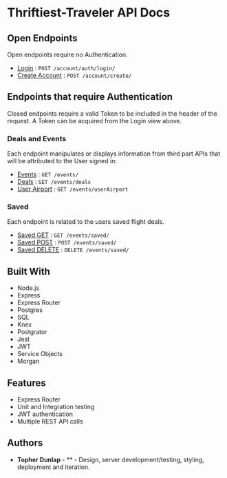 
# Thriftiest-Traveler API Docs

## Open Endpoints
Open endpoints require no Authentication.

* [Login](login.md) : `POST /account/auth/login/`
* [Create Account](create.md) : `POST /account/create/`

## Endpoints that require Authentication
Closed endpoints require a valid Token to be included in the header of the
request. A Token can be acquired from the Login view above.

### Deals and Events
Each endpoint manipulates or displays information from third part APIs that will be 
attributed to the User signed in:

* [Events](events.md) : `GET /events/`
* [Deals](deals.md) : `GET /events/deals`
* [User Airport](userAirport.md) : `GET /events/userAirport`

### Saved
Each endpoint is related to the users saved flight deals.
* [Saved GET](savedGet.md) : `GET /events/saved/`
* [Saved POST](savedPost.md) : `POST /events/saved/`
* [Saved DELETE](savedDelete.md) : `DELETE /events/saved/`

## Built With
* Node.js
* Express
* Express Router
* Postgres
* SQL
* Knex
* Postgrator
* Jest
* JWT
* Service Objects
* Morgan


## Features
* Express Router
* Unit and Integration testing
* JWT authentication
* Multiple REST API calls


## Authors
* **Topher Dunlap** - ** - Design, server development/testing, styling, deployment and iteration.

